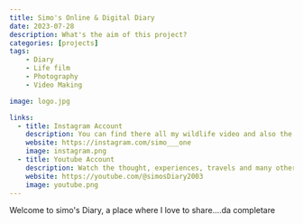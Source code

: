 ```yaml
---
title: Simo's Online & Digital Diary
date: 2023-07-28
description: What's the aim of this project? 
categories: [projects]
tags:
    - Diary
    - Life film
    - Photography
    - Video Making

image: logo.jpg

links:
  - title: Instagram Account
    description: You can find there all my wildlife video and also the backstage of it
    website: https://instagram.com/simo___one
    image: instagram.png
  - title: Youtube Account
    description: Watch the thought, experiences, travels and many other stuff that I share.
    website: https://youtube.com/@simosDiary2003
    image: youtube.png
---
```


Welcome to simo's Diary, a place where I love to share....da completare
